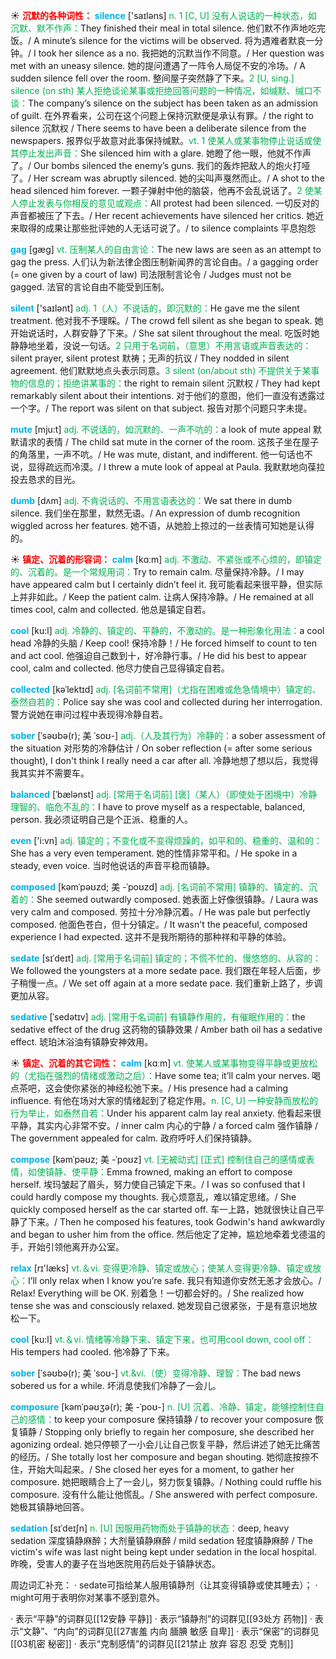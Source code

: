 ☀ <font color="red">**沉默的各种词性：**</font>
<font color="sky blue">**silence**</font> ['saɪləns] 
<font color="#00b050">n. 1 [C, U] 没有人说话的一种状态，如沉默、默不作声：</font>They finished their meal in total silence. 他们默不作声地吃完饭。/ A minute’s silence for the victims will be observed. 将为遇难者默哀一分钟。/ I took her silence as a no. 我把她的沉默当作不同意。/ Her question was met with an uneasy silence. 她的提问遭遇了一阵令人局促不安的冷场。/ A sudden silence fell over the room. 整间屋子突然静了下来。<font color="#00b050">2 [U, sing.] silence (on sth) 某人拒绝谈论某事或拒绝回答问题的一种情况，如缄默、缄口不谈：</font>The company’s silence on the subject has been taken as an admission of guilt. 在外界看来，公司在这个问题上保持沉默便是承认有罪。/ the right to silence 沉默权 / There seems to have been a deliberate silence from the newspapers. 报界似乎故意对此事保持缄默。<font color="#00b050">vt. 1 使某人或某事物停止说话或使其停止发出声音：</font>She silenced him with a glare. 她瞪了他一眼，他就不作声了。/ Our bombs silenced the enemy’s guns. 我们的轰炸把敌人的炮火打哑了。/ Her scream was abruptly silenced. 她的尖叫声戛然而止。/ A shot to the head silenced him forever. 一颗子弹射中他的脑袋，他再不会乱说话了。<font color="#00b050">2 使某人停止发表与你相反的意见或观点：</font>All protest had been silenced. 一切反对的声音都被压了下去。/ Her recent achievements have silenced her critics. 她近来取得的成果让那些批评她的人无话可说了。/ to silence complaints 平息抱怨
           
<font color="sky blue">**gag**</font> [gæg]
<font color="#00b050">vt. 压制某人的自由言论：</font>The new laws are seen as an attempt to gag the press. 人们认为新法律企图压制新闻界的言论自由。/ a gagging order (= one given by a court of law) 司法限制言论令 / Judges must not be gagged. 法官的言论自由不能受到压制。

<font color="sky blue">**silent**</font> ['saɪlənt] 
<font color="#00b050">adj. 1（人）不说话的，即沉默的：</font>He gave me the silent treatment. 他对我不予理睬。/ The crowd fell silent as she began to speak. 她开始说话时，人群安静了下来。/ She sat silent throughout the meal. 吃饭时她静静地坐着，没说一句话。<font color="#00b050">2 只用于名词前，（意思）不用言语或声音表达的：</font>silent prayer, silent protest 默祷；无声的抗议 / They nodded in silent agreement. 他们默默地点头表示同意。<font color="#00b050">3 silent (on/about sth) 不提供关于某事物的信息的；拒绝讲某事的：</font>the right to remain silent 沉默权 / They had kept remarkably silent about their intentions. 对于他们的意图，他们一直没有透露过一个字。/ The report was silent on that subject. 报告对那个问题只字未提。
                      
<font color="sky blue">**mute**</font> [mju:t] 
<font color="#00b050">adj. 不说话的，如沉默的、一声不吭的：</font>a look of mute appeal 默默请求的表情 / The child sat mute in the corner of the room. 这孩子坐在屋子的角落里，一声不吭。/ He was mute, distant, and indifferent. 他一句话也不说，显得疏远而冷漠。/ I threw a mute look of appeal at Paula. 我默默地向葆拉投去恳求的目光。

<font color="sky blue">**dumb**</font> [dʌm]
<font color="#00b050">adj. 不肯说话的、不用言语表达的：</font>We sat there in dumb silence. 我们坐在那里，默然无语。/ An expression of dumb recognition wiggled across her features. 她不语，从她脸上掠过的一丝表情可知她是认得的。

☀ <font color="red">**镇定、沉着的形容词：**</font>
<font color="sky blue">**calm**</font> [kɑːm] 
<font color="#00b050">adj. 不激动、不紧张或不心烦的，即镇定的、沉着的。是一个常规用词：</font>Try to remain calm. 尽量保持冷静。/ I may have appeared calm but I certainly didn’t feel it. 我可能看起来很平静，但实际上并非如此。/ Keep the patient calm. 让病人保持冷静。/ He remained at all times cool, calm and collected. 他总是镇定自若。

<font color="sky blue">**cool**</font> [ku:l] 
<font color="#00b050">adj. 冷静的、镇定的、平静的，不激动的。是一种形象化用法：</font>a cool head 冷静的头脑 / Keep cool! 保持冷静！/ He forced himself to count to ten and act cool. 他强迫自己数到十，好冷静行事。/ He did his best to appear cool, calm and collected. 他尽力使自己显得镇定自若。
           
<font color="sky blue">**collected**</font> [kəˈlektɪd]
<font color="#00b050">adj. [名词前不常用]（尤指在困难或危急情境中）镇定的、泰然自若的：</font>Police say she was cool and collected during her interrogation. 警方说她在审问过程中表现得冷静自若。
           
<font color="sky blue">**sober**</font> [ˈsəʊbə(r); 美 ˈsoʊ-]
<font color="#00b050">adj.（人及其行为）冷静的：</font>a sober assessment of the situation 对形势的冷静估计 / On sober reflection (= after some serious thought), I don't think I really need a car after all. 冷静地想了想以后，我觉得我其实并不需要车。

<font color="sky blue">**balanced**</font> [ˈbælənst]
<font color="#00b050">adj. [常用于名词前] [褒]（某人）（即使处于困境中）冷静理智的、临危不乱的：</font>I have to prove myself as a respectable, balanced, person. 我必须证明自己是个正派、稳重的人。

<font color="sky blue">**even**</font> ['i:vn] 
<font color="#00b050">adj. 镇定的；不变化或不变得烦躁的，如平和的、稳重的、温和的：</font>She has a very even temperament. 她的性情非常平和。/ He spoke in a steady, even voice. 当时他说话的声音平稳而镇静。
           
<font color="sky blue">**composed**</font> [kəmˈpəʊzd; 美 -ˈpoʊzd]
<font color="#00b050">adj. [名词前不常用] 镇静的、镇定的、沉着的：</font>She seemed outwardly composed. 她表面上好像很镇静。/ Laura was very calm and composed. 劳拉十分冷静沉着。/ He was pale but perfectly composed. 他面色苍白，但十分镇定。/ It wasn't the peaceful, composed experience I had expected. 这并不是我所期待的那种祥和平静的体验。

<font color="sky blue">**sedate**</font> [sɪˈdeɪt]
<font color="#00b050">adj. [常用于名词前] 镇定的；不慌不忙的、慢悠悠的、从容的：</font>We followed the youngsters at a more sedate pace. 我们跟在年轻人后面，步子稍慢一点。/ We set off again at a more sedate pace. 我们重新上路了，步调更加从容。
           
<font color="sky blue">**sedative**</font> [ˈsedətɪv]
<font color="#00b050">adj. [常用于名词前] 有镇静作用的，有催眠作用的：</font>the sedative effect of the drug 这药物的镇静效果 / Amber bath oil has a sedative effect. 琥珀沐浴油有镇静安神效用。

☀ <font color="red">**镇定、沉着的其它词性：**</font>
<font color="sky blue">**calm**</font> [kɑːm] 
<font color="#00b050">vt. 使某人或某事物变得平静或更放松的（尤指在强烈的情绪或激动之后）：</font>Have some tea; it’ll calm your nerves. 喝点茶吧，这会使你紧张的神经松弛下来。/ His presence had a calming influence. 有他在场对大家的情绪起到了稳定作用。<font color="#00b050">n. [C, U] 一种安静而放松的行为举止，如泰然自若：</font>Under his apparent calm lay real anxiety. 他看起来很平静，其实内心非常不安。/ inner calm 内心的宁静 / a forced calm 强作镇静 / The government appealed for calm. 政府呼吁人们保持镇静。
           
<font color="sky blue">**compose**</font> [kəmˈpəʊz; 美 -ˈpoʊz]
<font color="#00b050">vt. [无被动式] [正式] 控制住自己的感情或表情，如使镇静、使平静：</font>Emma frowned, making an effort to compose herself. 埃玛皱起了眉头，努力使自己镇定下来。/ I was so confused that I could hardly compose my thoughts. 我心烦意乱，难以镇定思绪。/ She quickly composed herself as the car started off. 车一上路，她就很快让自己平静了下来。/ Then he composed his features, took Godwin's hand awkwardly and began to usher him from the office. 然后他定了定神，尴尬地牵着戈德温的手，开始引领他离开办公室。

<font color="sky blue">**relax**</font> [rɪ'læks] 
<font color="#00b050">vt.＆vi. 变得更冷静、镇定或放心；使某人变得更冷静、镇定或放心：</font>I’ll only relax when I know you’re safe. 我只有知道你安然无恙才会放心。/ Relax! Everything will be OK. 别着急！一切都会好的。/ She realized how tense she was and consciously relaxed. 她发现自己很紧张，于是有意识地放松一下。

<font color="sky blue">**cool**</font> [ku:l] 
<font color="#00b050">vt.＆vi. 情绪等冷静下来、镇定下来，也可用cool down, cool off：</font>His tempers had cooled. 他冷静了下来。
                      
<font color="sky blue">**sober**</font> [ˈsəʊbə(r); 美 ˈsoʊ-]
<font color="#00b050">vt.&vi.（使）变得冷静、理智：</font>The bad news sobered us for a while. 坏消息使我们冷静了一会儿。

<font color="sky blue">**composure**</font> [kəmˈpəʊʒə(r); 美 -ˈpoʊ-]
<font color="#00b050">n. [U] 沉着、冷静、镇定，能够控制住自己的感情：</font>to keep your composure 保持镇静 / to recover your composure 恢复镇静 / Stopping only briefly to regain her composure, she described her agonizing ordeal. 她只停顿了一小会儿让自己恢复平静，然后讲述了她无比痛苦的经历。/ She totally lost her composure and began shouting. 她彻底按捺不住，开始大叫起来。/ She closed her eyes for a moment, to gather her composure. 她把眼睛合上了一会儿，努力恢复镇静。/ Nothing could ruffle his composure. 没有什么能让他慌乱。/ She answered with perfect composure. 她极其镇静地回答。
           
<font color="sky blue">**sedation**</font> [sɪˈdeɪʃn]
<font color="#00b050">n. [U] 因服用药物而处于镇静的状态：</font>deep, heavy sedation 深度镇静麻醉；大剂量镇静麻醉 / mild sedation 轻度镇静麻醉 / The victim's wife was last night being kept under sedation in the local hospital. 昨晚，受害人的妻子在当地医院用药后处于镇静状态。

周边词汇补充：
· sedate可指给某人服用镇静剂（让其变得镇静或使其睡去）；
· might可用于表明你对某事不感到意外。

· 表示“平静”的词群见[[12安静 平静]]
· 表示“镇静剂”的词群见[[93处方 药物]]
· 表示“文静”、“内向”的词群见[[27害羞 内向 腼腆 敏感 自卑]]
· 表示“保密”的词群见[[03机密 秘密]]
· 表示“克制感情”的词群见[[21禁止 放弃 容忍 忍受 克制]]
